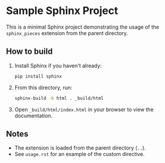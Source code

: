 # Sample Sphinx Project

This is a minimal Sphinx project demonstrating the usage of the `sphinx_pieces` extension from the parent directory.

## How to build

1. Install Sphinx if you haven't already:
   ```sh
   pip install sphinx
   ```
2. From this directory, run:
   ```sh
   sphinx-build -b html . _build/html
   ```
3. Open `_build/html/index.html` in your browser to view the documentation.

## Notes
- The extension is loaded from the parent directory (`..`).
- See `usage.rst` for an example of the custom directive.

